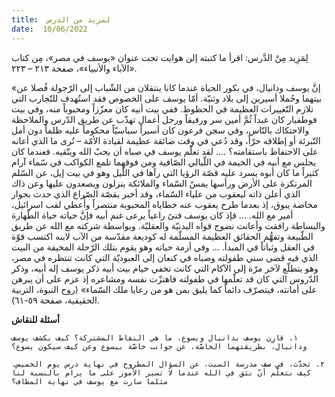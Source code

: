 ```yaml
---
title:  لمزيد من الدرس
date:  10/06/2022
---
```


لِمَزِيد مِنْ الدَّرس: اقرأ ما كتبته إلن هوايت تحت عنوان «يوسف في مصر»، مِن كتاب «الآباء والأنبياء»، صفحة ٢١٣ – ٢٢٣.

«إنَّ يوسف ودانيال، في بكور الحياة عندما كانا ينتقلان من الشّباب إلى الرّجولة فُصلا عن بيتهما وحُملا أسيرين إلى بلاد وثنيّة. أمّا يوسف على الخصوص فقد استُهدف للتّجارب التي تلازم التّغييرات العظيمة في الحظوظ. ففي بيت أبيه كان معزّزاً ومحبوباً منه، وفي بيت فوطفيار كان عبداً ثُمَّ أمين سر ورفيقاً ورجل أعمال تهذّب عن طريق الدّرس والملاحظة والاحتكاك بالنّاس، وفي سجن فرعون كان أسيراً سياسيّاً محكوماً عليه ظلماً دون أمل التّبرئة أو إطلاقه حرّاً، وقد دُعي في وقت ضائقة عظيمة لقيادة الأمّة – تُرى ما الذي أعانه على الاحتفاظ باستقامته؟ .... لقد تعلّم يوسف في صباه أن يحبّ الله ويتّقيه. فعندما كان يجلس مع أبيه في الخيمة في اللّيالي الصّافية ومن فوقهما تلمع الكواكب في سّماء آرام كثيراً ما كان أبوه يسرد عليه قصّة الرؤيا التي رآها في اللّيل وهو في بيت إيل، عن السّلم المرتكزة على الأرض ورأسها يمسّ السّماء والملائكة ينزلون ويصعدون عليها وعن ذاك الذي أعلن ذاته ليعقوب من علياء السّماء، وقد أخبر بقصّة الصّراع الذي حدث بجوار مخاضة يبوق، إذ بعدما طرح يعقوب عنه خطاياه المحبوبة منتصراً وأُعطي لقب اسرائيل، أمير مع الله. ... فإذ كان يوسف فتىً راعياً يرعى غنم أبيه فإنَّ حياته حياة الطّهارة والبساطة رافقت وأعانت نضوج قواه البدنيّة والعقليّة. وبواسطة شركته مع الله عن طريق الطّبيعة وتفهُّم الحقائق العظيمة المسلّمة له كوديعة مقدّسة من الآب لابنه اكتسب قوّة في العقل وثباتاً في المبدأ. ... وفي أزمة حياته وهو يقوم بتلك الرّحلة المخيفة من البيت الذي فيه قضى سني طفولته وصباه في كنعان إلى العبوديّة التي كانت تنتظره في مصر، وهو يتطلّع لآخر مرّة إلى الآكام التي كانت تخفي خيام بيت أبيه ذكر يوسف إله أبيه، وذكر الدّروس التي كان قد تعلّمها في طفولته فاهتزّت نفسه ومشاعره إذ عزم على أن يبرهن على أمانته، فيتصرّف دائماً كما يليق بمن هو من رعايا ملك السّماء» (روح النبوة، التربية الحقيقية، صفحة ٥٩-٦١).

**أسئلة للنقاش**

`١. قارِن يوسف بدانيال ويسوع. ما هي النقاط المشتركة؟ كيف يكشف يوسف ودانيال، بطريقتهما الخاصَّة، عن جوانب خاصَّة بيسوع وعن كيف سيكون يسوع؟`

`٢. تحدَّث، في صف مدرسة السبت، عن السؤال المطروح في نهاية درس يوم الخميس. كيف نتعلَّم أنْ نثق في الله عندما لا تسير الأمور على ما يرام بالنسبة لنا مثلما سارت مع يوسف في نهاية المطاف؟`